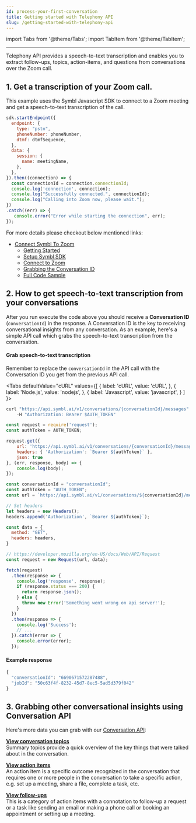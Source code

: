 ```yaml
---
id: process-your-first-conversation
title: Getting started with Telephony API
slug: /getting-started-with-telephony-api
---
```


import Tabs from '@theme/Tabs';
import TabItem from '@theme/TabItem';

---

Telephony API provides a speech-to-text transcription and enables you to extract follow-ups, topics, action-items, and questions from conversations over the Zoom call.

## 1. Get a transcription of your Zoom call.

This example uses the Symbl Javascript SDK to connect to a Zoom meeting and get a speech-to-text transcription of the call.

```js
sdk.startEndpoint({
  endpoint: {
    type: "pstn",
    phoneNumber: phoneNumber,
    dtmf: dtmfSequence,
  },
  data: {
    session: {
      name: meetingName,
    },
  },
}).then((connection) => {
  const connectionId = connection.connectionId;
  console.log('connection', connection);
  console.log("Successfully connected.", connectionId);
  console.log("Calling into Zoom now, please wait.");
})
.catch((err) => {
   console.error("Error while starting the connection", err);
});
```

For more details please checkout below mentioned links:

* [Connect Symbl To Zoom](/docs/telephony/tutorials/connect-to-zoom)
  * [Getting Started](/docs/telephony/tutorials/connect-to-zoom#getting-started)
  * [Setup Symbl SDK](/docs/telephony/tutorials/connect-to-zoom#set-up-symbl-sdk)
  * [Connect to Zoom](/docs/telephony/tutorials/connect-to-zoom#connect-to-zoom)
  * [Grabbing the Conversation ID](/docs/telephony/tutorials/connect-to-zoom#grabbing-the-conversation-id)
  * [Full Code Sample](/docs/telephony/tutorials/connect-to-zoom#full-code-sample)


## 2. How to get speech-to-text transcription from your conversations

After you run execute the code above you should receive a **Conversation ID** (`conversationId`) in the response. A Conversation ID is the key to receiving conversational insights from any conversation. As an example, here's a simple API call which grabs the speech-to-text transcription from the conversation.

#### Grab speech-to-text transcription

Remember to replace the `conversationId` in the API call with the Conversation ID you get from the previous API call.

<Tabs
  defaultValue="cURL"
  values={[
    { label: 'cURL', value: 'cURL', },
    { label: 'Node.js', value: 'nodejs', },
    { label: 'Javascript', value: 'javascript', }
  ]
}>
<TabItem value="cURL">

```js
curl "https://api.symbl.ai/v1/conversations/{conversationId}/messages" \
    -H "Authorization: Bearer $AUTH_TOKEN"
```

</TabItem>

<TabItem value="nodejs">

```js
const request = require('request');
const authToken = AUTH_TOKEN;

request.get({
    url: 'https://api.symbl.ai/v1/conversations/{conversationId}/messages',
    headers: { 'Authorization': `Bearer ${authToken}` },
    json: true
}, (err, response, body) => {
    console.log(body);
});
```

</TabItem>
<TabItem value="javascript">

```js
const conversationId = "conversationId";
const authToken = "AUTH_TOKEN";
const url = `https://api.symbl.ai/v1/conversations/${conversationId}/messages`;

// Set headers
let headers = new Headers();
headers.append('Authorization', `Bearer ${authToken}`);

const data = {
  method: "GET",
  headers: headers,
}

// https://developer.mozilla.org/en-US/docs/Web/API/Request
const request = new Request(url, data);

fetch(request)
  .then(response => {
    console.log('response', response);
    if (response.status === 200) {
      return response.json();
    } else {
      throw new Error('Something went wrong on api server!');
    }
  })
  .then(response => {
    console.log('Success');
    // ...
  }).catch(error => {
    console.error(error);
  });
```
</TabItem>
</Tabs>

#### Example response

```js
{
  "conversationId": "6690671572287488",
  "jobId": "50c63f4f-8232-45d7-8ec5-5ad5d379f042"
}
```


## 3. Grabbing other conversational insights using Conversation API


Here's more data you can grab with our [Conversation API](/docs/conversation-api/introduction):


**[View conversation topics](/docs/conversation-api/get-topics)**<br />
Summary topics provide a quick overview of the key things that were talked about in the conversation.

**[View action items](/docs/conversation-api/action-items)**<br />
An action item is a specific outcome recognized in the conversation that requires one or more people in the conversation to take a specific action, e.g. set up a meeting, share a file, complete a task, etc.

**[View follow-ups](/docs/conversation-api/follow-ups)**<br />
This is a category of action items with a connotation to follow-up a request or a task like sending an email or making a phone call or booking an appointment or setting up a meeting.
